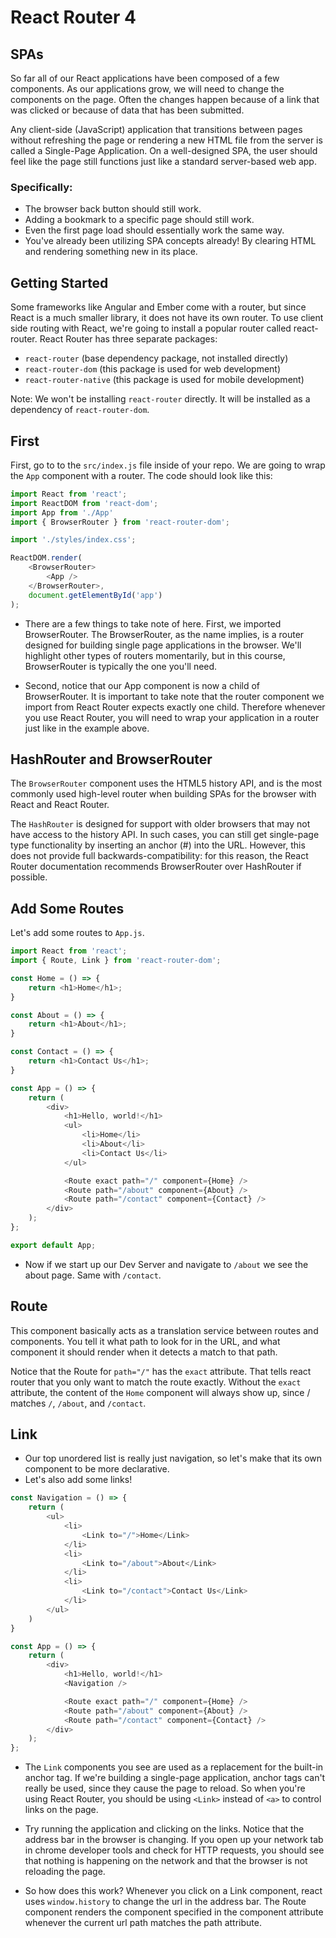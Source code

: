 # React Router 4

## SPAs

So far all of our React applications have been composed of a few components. As our applications grow, we will need to change the components on the page. Often the changes happen because of a link that was clicked or because of data that has been submitted.

Any client-side (JavaScript) application that transitions between pages without refreshing the page or rendering a new HTML file from the server is called a Single-Page Application. On a well-designed SPA, the user should feel like the page still functions just like a standard server-based web app.

### Specifically:

* The browser back button should still work.
* Adding a bookmark to a specific page should still work.
* Even the first page load should essentially work the same way.
* You've already been utilizing SPA concepts already! By clearing HTML and rendering something new in its place.

## Getting Started

Some frameworks like Angular and Ember come with a router, but since React is a much smaller library, it does not have its own router. To use client side routing with React, we're going to install a popular router called react-router. React Router has three separate packages:

* `react-router` (base dependency package, not installed directly)
* `react-router-dom` (this package is used for web development)
* `react-router-native` (this package is used for mobile development)

Note: We won't be installing `react-router` directly. It will be installed as a dependency of `react-router-dom`.

## First

First, go to to the `src/index.js` file inside of your repo. We are going to wrap the `App` component with a router. The code should look like this:

```javascript
import React from 'react';
import ReactDOM from 'react-dom';
import App from './App'
import { BrowserRouter } from 'react-router-dom';

import './styles/index.css';

ReactDOM.render(
    <BrowserRouter>
        <App />
    </BrowserRouter>,
    document.getElementById('app')
);
```

* There are a few things to take note of here. First, we imported BrowserRouter. The BrowserRouter, as the name implies, is a router designed for building single page applications in the browser. We'll highlight other types of routers momentarily, but in this course, BrowserRouter is typically the one you'll need.

* Second, notice that our App component is now a child of BrowserRouter. It is important to take note that the router component we import from React Router expects exactly one child. Therefore whenever you use React Router, you will need to wrap your application in a router just like in the example above.

## HashRouter and BrowserRouter

The `BrowserRouter` component uses the HTML5 history API, and is the most commonly used high-level router when building SPAs for the browser with React and React Router.

The `HashRouter` is designed for support with older browsers that may not have access to the history API. In such cases, you can still get single-page type functionality by inserting an anchor (#) into the URL. However, this does not provide full backwards-compatibility: for this reason, the React Router documentation recommends BrowserRouter over HashRouter if possible.

## Add Some Routes

Let's add some routes to `App.js`.

```javascript
import React from 'react';
import { Route, Link } from 'react-router-dom';

const Home = () => {
    return <h1>Home</h1>;
}

const About = () => {
    return <h1>About</h1>;
}

const Contact = () => {
    return <h1>Contact Us</h1>;
}

const App = () => {
    return (
        <div>
            <h1>Hello, world!</h1>
            <ul>
                <li>Home</li>
                <li>About</li>
                <li>Contact Us</li>
            </ul>

            <Route exact path="/" component={Home} />
            <Route path="/about" component={About} />
            <Route path="/contact" component={Contact} />
        </div>
    );
};

export default App;
```

* Now if we start up our Dev Server and navigate to `/about` we see the about page. Same with `/contact`.

## Route

This component basically acts as a translation service between routes and components. You tell it what path to look for in the URL, and what component it should render when it detects a match to that path.

Notice that the Route for `path="/"` has the `exact` attribute. That tells react router that you only want to match the route exactly. Without the `exact` attribute, the content of the `Home` component will always show up, since / matches `/`, `/about`, and `/contact`.

## Link

* Our top unordered list is really just navigation, so let's make that its own component to be more declarative.
* Let's also add some links!

```javascript
const Navigation = () => {
    return (
        <ul>
            <li>
                <Link to="/">Home</Link>
            </li>
            <li>
                <Link to="/about">About</Link>
            </li>
            <li>
                <Link to="/contact">Contact Us</Link>
            </li>
        </ul>
    )
}

const App = () => {
    return (
        <div>
            <h1>Hello, world!</h1>
            <Navigation />

            <Route exact path="/" component={Home} />
            <Route path="/about" component={About} />
            <Route path="/contact" component={Contact} />
        </div>
    );
};
```

* The `Link` components you see are used as a replacement for the built-in anchor tag. If we're building a single-page application, anchor tags can't really be used, since they cause the page to reload. So when you're using React Router, you should be using `<Link>` instead of `<a>` to control links on the page.

* Try running the application and clicking on the links. Notice that the address bar in the browser is changing. If you open up your network tab in chrome developer tools and check for HTTP requests, you should see that nothing is happening on the network and that the browser is not reloading the page.

* So how does this work? Whenever you click on a Link component, react uses `window.history` to change the url in the address bar. The Route component renders the component specified in the component attribute whenever the current url path matches the path attribute.